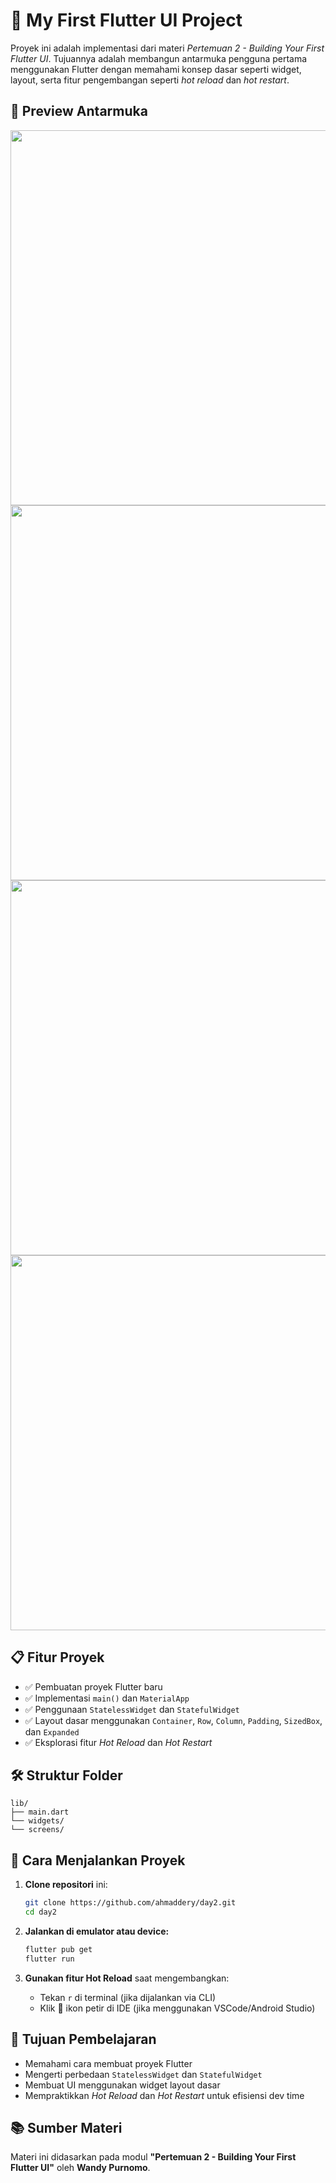 
# 🚀 My First Flutter UI Project

Proyek ini adalah implementasi dari materi *Pertemuan 2 - Building Your First Flutter UI*. Tujuannya adalah membangun antarmuka pengguna pertama menggunakan Flutter dengan memahami konsep dasar seperti widget, layout, serta fitur pengembangan seperti *hot reload* dan *hot restart*.

## 📸 Preview Antarmuka

<img src="assets/images/github1.jpg" width="600"/>

<img src="assets/images/github2.jpg" width="600"/>

<img src="assets/images/github3.jpg" width="600"/>

<img src="assets/images/github4.jpg" width="600"/>



## 📋 Fitur Proyek

- ✅ Pembuatan proyek Flutter baru
- ✅ Implementasi `main()` dan `MaterialApp`
- ✅ Penggunaan `StatelessWidget` dan `StatefulWidget`
- ✅ Layout dasar menggunakan `Container`, `Row`, `Column`, `Padding`, `SizedBox`, dan `Expanded`
- ✅ Eksplorasi fitur *Hot Reload* dan *Hot Restart*

## 🛠️ Struktur Folder

```plaintext
lib/
├── main.dart       
└── widgets/           
└── screens/
```

## 🚧 Cara Menjalankan Proyek

1. **Clone repositori** ini:
   ```bash
   git clone https://github.com/ahmaddery/day2.git
   cd day2
   ```

2. **Jalankan di emulator atau device:**
   ```bash
   flutter pub get
   flutter run
   ```

3. **Gunakan fitur Hot Reload** saat mengembangkan:
   - Tekan `r` di terminal (jika dijalankan via CLI)
   - Klik 🔄 ikon petir di IDE (jika menggunakan VSCode/Android Studio)

## 🎯 Tujuan Pembelajaran

- Memahami cara membuat proyek Flutter
- Mengerti perbedaan `StatelessWidget` dan `StatefulWidget`
- Membuat UI menggunakan widget layout dasar
- Mempraktikkan *Hot Reload* dan *Hot Restart* untuk efisiensi dev time

## 📚 Sumber Materi

Materi ini didasarkan pada modul **"Pertemuan 2 - Building Your First Flutter UI"** oleh **Wandy Purnomo**.
